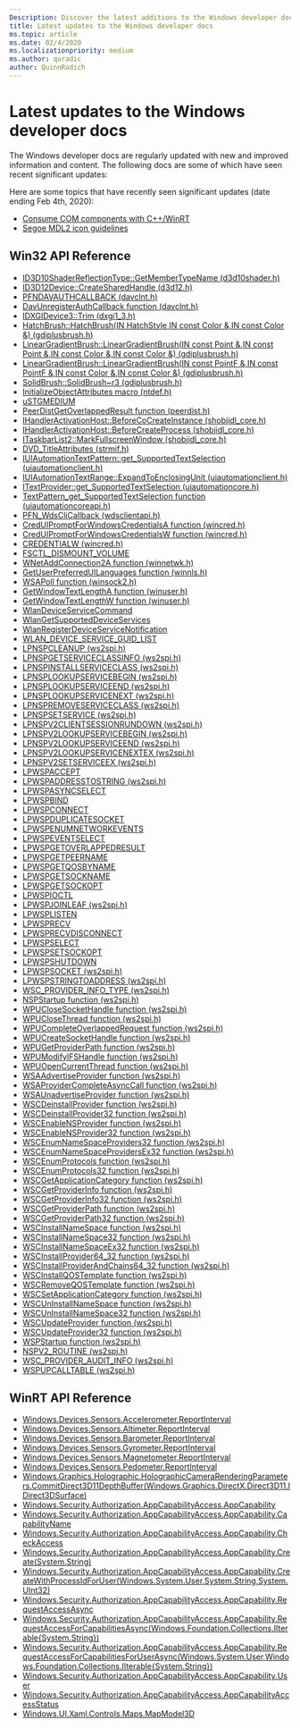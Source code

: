 ```yaml
---
Description: Discover the latest additions to the Windows developer docs.
title: Latest updates to the Windows developer docs
ms.topic: article
ms.date: 02/4/2020
ms.localizationpriority: medium
ms.author: quradic
author: QuinnRadich
---
```


# Latest updates to the Windows developer docs

The Windows developer docs are regularly updated with new and improved information and content. The following docs are some of which have seen recent significant updates:

Here are some topics that have recently seen significant updates (date ending Feb 4th, 2020):

<ul>
<li><a href="https://docs.microsoft.com/windows/uwp/cpp-and-winrt-apis/consume-com">Consume COM components with C++/WinRT</a></li>
<li><a href="https://docs.microsoft.com/windows/uwp/design/style/segoe-ui-symbol-font">Segoe MDL2 icon guidelines</a></li>
</ul>

## Win32 API Reference

<ul>
<li><a href="https://docs.microsoft.com/windows/win32/api/d3d10shader/nf-d3d10shader-id3d10shaderreflectiontype-getmembertypename">ID3D10ShaderReflectionType::GetMemberTypeName (d3d10shader.h) </a></li>
<li><a href="https://docs.microsoft.com/windows/win32/api/d3d12/nf-d3d12-id3d12device-createsharedhandle">ID3D12Device::CreateSharedHandle (d3d12.h) </a></li>
<li><a href="https://docs.microsoft.com/windows/win32/api/davclnt/nc-davclnt-pfndavauthcallback">PFNDAVAUTHCALLBACK (davclnt.h) </a></li>
<li><a href="https://docs.microsoft.com/windows/win32/api/davclnt/nf-davclnt-davunregisterauthcallback">DavUnregisterAuthCallback function (davclnt.h) </a></li>
<li><a href="https://docs.microsoft.com/windows/win32/api/dxgi1_3/nf-dxgi1_3-idxgidevice3-trim">IDXGIDevice3::Trim (dxgi1_3.h) </a></li>
<li><a href="https://docs.microsoft.com/windows/win32/api/gdiplusbrush/nf-gdiplusbrush-hatchbrush-hatchbrush(inhatchstyle_inconstcolor__inconstcolor_)">HatchBrush::HatchBrush(IN HatchStyle,IN const Color &,IN const Color &) (gdiplusbrush.h) </a></li>
<li><a href="https://docs.microsoft.com/windows/win32/api/gdiplusbrush/nf-gdiplusbrush-lineargradientbrush-lineargradientbrush(inconstpoint__inconstpoint__inconstcolor__inconstcolor_)">LinearGradientBrush::LinearGradientBrush(IN const Point &,IN const Point &,IN const Color &,IN const Color &) (gdiplusbrush.h) </a></li>
<li><a href="https://docs.microsoft.com/windows/win32/api/gdiplusbrush/nf-gdiplusbrush-lineargradientbrush-lineargradientbrush(inconstpointf__inconstpointf__inconstcolor__inconstcolor_)">LinearGradientBrush::LinearGradientBrush(IN const PointF &,IN const PointF &,IN const Color &,IN const Color &) (gdiplusbrush.h) </a></li>
<li><a href="https://docs.microsoft.com/windows/win32/api/gdiplusbrush/nf-gdiplusbrush-solidbrush-solidbrush~r3">SolidBrush::SolidBrush~r3 (gdiplusbrush.h) </a></li>
<li><a href="https://docs.microsoft.com/windows/win32/api/ntdef/nf-ntdef-initializeobjectattributes">InitializeObjectAttributes macro (ntdef.h) </a></li>
<li><a href="https://docs.microsoft.com/windows/win32/api/objidl/ns-objidl-ustgmedium~r1">uSTGMEDIUM </a></li>
<li><a href="https://docs.microsoft.com/windows/win32/api/peerdist/nf-peerdist-peerdistgetoverlappedresult">PeerDistGetOverlappedResult function (peerdist.h) </a></li>
<li><a href="https://docs.microsoft.com/windows/win32/api/shobjidl_core/nf-shobjidl_core-ihandleractivationhost-beforecocreateinstance">IHandlerActivationHost::BeforeCoCreateInstance (shobjidl_core.h) </a></li>
<li><a href="https://docs.microsoft.com/windows/win32/api/shobjidl_core/nf-shobjidl_core-ihandleractivationhost-beforecreateprocess">IHandlerActivationHost::BeforeCreateProcess (shobjidl_core.h) </a></li>
<li><a href="https://docs.microsoft.com/windows/win32/api/shobjidl_core/nf-shobjidl_core-itaskbarlist2-markfullscreenwindow">ITaskbarList2::MarkFullscreenWindow (shobjidl_core.h) </a></li>
<li><a href="https://docs.microsoft.com/windows/win32/api/strmif/ns-strmif-dvd_titleattributes">DVD_TitleAttributes (strmif.h) </a></li>
<li><a href="https://docs.microsoft.com/windows/win32/api/uiautomationclient/nf-uiautomationclient-iuiautomationtextpattern-get_supportedtextselection">IUIAutomationTextPattern::get_SupportedTextSelection (uiautomationclient.h) </a></li>
<li><a href="https://docs.microsoft.com/windows/win32/api/uiautomationclient/nf-uiautomationclient-iuiautomationtextrange-expandtoenclosingunit">IUIAutomationTextRange::ExpandToEnclosingUnit (uiautomationclient.h) </a></li>
<li><a href="https://docs.microsoft.com/windows/win32/api/uiautomationcore/nf-uiautomationcore-itextprovider-get_supportedtextselection">ITextProvider::get_SupportedTextSelection (uiautomationcore.h) </a></li>
<li><a href="https://docs.microsoft.com/windows/win32/api/uiautomationcoreapi/nf-uiautomationcoreapi-textpattern_get_supportedtextselection">TextPattern_get_SupportedTextSelection function (uiautomationcoreapi.h) </a></li>
<li><a href="https://docs.microsoft.com/windows/win32/api/wdsclientapi/nc-wdsclientapi-pfn_wdsclicallback">PFN_WdsCliCallback (wdsclientapi.h) </a></li>
<li><a href="https://docs.microsoft.com/windows/win32/api/wincred/nf-wincred-creduipromptforwindowscredentialsa">CredUIPromptForWindowsCredentialsA function (wincred.h) </a></li>
<li><a href="https://docs.microsoft.com/windows/win32/api/wincred/nf-wincred-creduipromptforwindowscredentialsw">CredUIPromptForWindowsCredentialsW function (wincred.h) </a></li>
<li><a href="https://docs.microsoft.com/windows/win32/api/wincred/ns-wincred-credentialw">CREDENTIALW (wincred.h) </a></li>
<li><a href="https://docs.microsoft.com/windows/win32/api/winioctl/ni-winioctl-fsctl_dismount_volume">FSCTL_DISMOUNT_VOLUME </a></li>
<li><a href="https://docs.microsoft.com/windows/win32/api/winnetwk/nf-winnetwk-wnetaddconnection2a">WNetAddConnection2A function (winnetwk.h) </a></li>
<li><a href="https://docs.microsoft.com/windows/win32/api/winnls/nf-winnls-getuserpreferreduilanguages">GetUserPreferredUILanguages function (winnls.h) </a></li>
<li><a href="https://docs.microsoft.com/windows/win32/api/winsock2/nf-winsock2-wsapoll">WSAPoll function (winsock2.h) </a></li>
<li><a href="https://docs.microsoft.com/windows/win32/api/winuser/nf-winuser-getwindowtextlengtha">GetWindowTextLengthA function (winuser.h) </a></li>
<li><a href="https://docs.microsoft.com/windows/win32/api/winuser/nf-winuser-getwindowtextlengthw">GetWindowTextLengthW function (winuser.h) </a></li>
<li><a href="https://docs.microsoft.com/windows/win32/api/wlanapi/nf-wlanapi-wlandeviceservicecommand">WlanDeviceServiceCommand </a></li>
<li><a href="https://docs.microsoft.com/windows/win32/api/wlanapi/nf-wlanapi-wlangetsupporteddeviceservices">WlanGetSupportedDeviceServices </a></li>
<li><a href="https://docs.microsoft.com/windows/win32/api/wlanapi/nf-wlanapi-wlanregisterdeviceservicenotification">WlanRegisterDeviceServiceNotification </a></li>
<li><a href="https://docs.microsoft.com/windows/win32/api/wlanapi/ns-wlanapi-wlan_device_service_guid_list">WLAN_DEVICE_SERVICE_GUID_LIST </a></li>
<li><a href="https://docs.microsoft.com/windows/win32/api/ws2spi/nc-ws2spi-lpnspcleanup">LPNSPCLEANUP (ws2spi.h) </a></li>
<li><a href="https://docs.microsoft.com/windows/win32/api/ws2spi/nc-ws2spi-lpnspgetserviceclassinfo">LPNSPGETSERVICECLASSINFO (ws2spi.h) </a></li>
<li><a href="https://docs.microsoft.com/windows/win32/api/ws2spi/nc-ws2spi-lpnspinstallserviceclass">LPNSPINSTALLSERVICECLASS (ws2spi.h) </a></li>
<li><a href="https://docs.microsoft.com/windows/win32/api/ws2spi/nc-ws2spi-lpnsplookupservicebegin">LPNSPLOOKUPSERVICEBEGIN (ws2spi.h) </a></li>
<li><a href="https://docs.microsoft.com/windows/win32/api/ws2spi/nc-ws2spi-lpnsplookupserviceend">LPNSPLOOKUPSERVICEEND (ws2spi.h) </a></li>
<li><a href="https://docs.microsoft.com/windows/win32/api/ws2spi/nc-ws2spi-lpnsplookupservicenext">LPNSPLOOKUPSERVICENEXT (ws2spi.h) </a></li>
<li><a href="https://docs.microsoft.com/windows/win32/api/ws2spi/nc-ws2spi-lpnspremoveserviceclass">LPNSPREMOVESERVICECLASS (ws2spi.h) </a></li>
<li><a href="https://docs.microsoft.com/windows/win32/api/ws2spi/nc-ws2spi-lpnspsetservice">LPNSPSETSERVICE (ws2spi.h) </a></li>
<li><a href="https://docs.microsoft.com/windows/win32/api/ws2spi/nc-ws2spi-lpnspv2clientsessionrundown">LPNSPV2CLIENTSESSIONRUNDOWN (ws2spi.h) </a></li>
<li><a href="https://docs.microsoft.com/windows/win32/api/ws2spi/nc-ws2spi-lpnspv2lookupservicebegin">LPNSPV2LOOKUPSERVICEBEGIN (ws2spi.h) </a></li>
<li><a href="https://docs.microsoft.com/windows/win32/api/ws2spi/nc-ws2spi-lpnspv2lookupserviceend">LPNSPV2LOOKUPSERVICEEND (ws2spi.h) </a></li>
<li><a href="https://docs.microsoft.com/windows/win32/api/ws2spi/nc-ws2spi-lpnspv2lookupservicenextex">LPNSPV2LOOKUPSERVICENEXTEX (ws2spi.h) </a></li>
<li><a href="https://docs.microsoft.com/windows/win32/api/ws2spi/nc-ws2spi-lpnspv2setserviceex">LPNSPV2SETSERVICEEX (ws2spi.h) </a></li>
<li><a href="https://docs.microsoft.com/windows/win32/api/ws2spi/nc-ws2spi-lpwspaccept">LPWSPACCEPT </a></li>
<li><a href="https://docs.microsoft.com/windows/win32/api/ws2spi/nc-ws2spi-lpwspaddresstostring">LPWSPADDRESSTOSTRING (ws2spi.h) </a></li>
<li><a href="https://docs.microsoft.com/windows/win32/api/ws2spi/nc-ws2spi-lpwspasyncselect">LPWSPASYNCSELECT </a></li>
<li><a href="https://docs.microsoft.com/windows/win32/api/ws2spi/nc-ws2spi-lpwspbind">LPWSPBIND </a></li>
<li><a href="https://docs.microsoft.com/windows/win32/api/ws2spi/nc-ws2spi-lpwspconnect">LPWSPCONNECT </a></li>
<li><a href="https://docs.microsoft.com/windows/win32/api/ws2spi/nc-ws2spi-lpwspduplicatesocket">LPWSPDUPLICATESOCKET </a></li>
<li><a href="https://docs.microsoft.com/windows/win32/api/ws2spi/nc-ws2spi-lpwspenumnetworkevents">LPWSPENUMNETWORKEVENTS </a></li>
<li><a href="https://docs.microsoft.com/windows/win32/api/ws2spi/nc-ws2spi-lpwspeventselect">LPWSPEVENTSELECT </a></li>
<li><a href="https://docs.microsoft.com/windows/win32/api/ws2spi/nc-ws2spi-lpwspgetoverlappedresult">LPWSPGETOVERLAPPEDRESULT </a></li>
<li><a href="https://docs.microsoft.com/windows/win32/api/ws2spi/nc-ws2spi-lpwspgetpeername">LPWSPGETPEERNAME </a></li>
<li><a href="https://docs.microsoft.com/windows/win32/api/ws2spi/nc-ws2spi-lpwspgetqosbyname">LPWSPGETQOSBYNAME </a></li>
<li><a href="https://docs.microsoft.com/windows/win32/api/ws2spi/nc-ws2spi-lpwspgetsockname">LPWSPGETSOCKNAME </a></li>
<li><a href="https://docs.microsoft.com/windows/win32/api/ws2spi/nc-ws2spi-lpwspgetsockopt">LPWSPGETSOCKOPT </a></li>
<li><a href="https://docs.microsoft.com/windows/win32/api/ws2spi/nc-ws2spi-lpwspioctl">LPWSPIOCTL </a></li>
<li><a href="https://docs.microsoft.com/windows/win32/api/ws2spi/nc-ws2spi-lpwspjoinleaf">LPWSPJOINLEAF (ws2spi.h) </a></li>
<li><a href="https://docs.microsoft.com/windows/win32/api/ws2spi/nc-ws2spi-lpwsplisten">LPWSPLISTEN </a></li>
<li><a href="https://docs.microsoft.com/windows/win32/api/ws2spi/nc-ws2spi-lpwsprecv">LPWSPRECV </a></li>
<li><a href="https://docs.microsoft.com/windows/win32/api/ws2spi/nc-ws2spi-lpwsprecvdisconnect">LPWSPRECVDISCONNECT </a></li>
<li><a href="https://docs.microsoft.com/windows/win32/api/ws2spi/nc-ws2spi-lpwspselect">LPWSPSELECT </a></li>
<li><a href="https://docs.microsoft.com/windows/win32/api/ws2spi/nc-ws2spi-lpwspsetsockopt">LPWSPSETSOCKOPT </a></li>
<li><a href="https://docs.microsoft.com/windows/win32/api/ws2spi/nc-ws2spi-lpwspshutdown">LPWSPSHUTDOWN </a></li>
<li><a href="https://docs.microsoft.com/windows/win32/api/ws2spi/nc-ws2spi-lpwspsocket">LPWSPSOCKET (ws2spi.h) </a></li>
<li><a href="https://docs.microsoft.com/windows/win32/api/ws2spi/nc-ws2spi-lpwspstringtoaddress">LPWSPSTRINGTOADDRESS (ws2spi.h) </a></li>
<li><a href="https://docs.microsoft.com/windows/win32/api/ws2spi/ne-ws2spi-wsc_provider_info_type">WSC_PROVIDER_INFO_TYPE (ws2spi.h) </a></li>
<li><a href="https://docs.microsoft.com/windows/win32/api/ws2spi/nf-ws2spi-nspstartup">NSPStartup function (ws2spi.h) </a></li>
<li><a href="https://docs.microsoft.com/windows/win32/api/ws2spi/nf-ws2spi-wpuclosesockethandle">WPUCloseSocketHandle function (ws2spi.h) </a></li>
<li><a href="https://docs.microsoft.com/windows/win32/api/ws2spi/nf-ws2spi-wpuclosethread">WPUCloseThread function (ws2spi.h) </a></li>
<li><a href="https://docs.microsoft.com/windows/win32/api/ws2spi/nf-ws2spi-wpucompleteoverlappedrequest">WPUCompleteOverlappedRequest function (ws2spi.h) </a></li>
<li><a href="https://docs.microsoft.com/windows/win32/api/ws2spi/nf-ws2spi-wpucreatesockethandle">WPUCreateSocketHandle function (ws2spi.h) </a></li>
<li><a href="https://docs.microsoft.com/windows/win32/api/ws2spi/nf-ws2spi-wpugetproviderpath">WPUGetProviderPath function (ws2spi.h) </a></li>
<li><a href="https://docs.microsoft.com/windows/win32/api/ws2spi/nf-ws2spi-wpumodifyifshandle">WPUModifyIFSHandle function (ws2spi.h) </a></li>
<li><a href="https://docs.microsoft.com/windows/win32/api/ws2spi/nf-ws2spi-wpuopencurrentthread">WPUOpenCurrentThread function (ws2spi.h) </a></li>
<li><a href="https://docs.microsoft.com/windows/win32/api/ws2spi/nf-ws2spi-wsaadvertiseprovider">WSAAdvertiseProvider function (ws2spi.h) </a></li>
<li><a href="https://docs.microsoft.com/windows/win32/api/ws2spi/nf-ws2spi-wsaprovidercompleteasynccall">WSAProviderCompleteAsyncCall function (ws2spi.h) </a></li>
<li><a href="https://docs.microsoft.com/windows/win32/api/ws2spi/nf-ws2spi-wsaunadvertiseprovider">WSAUnadvertiseProvider function (ws2spi.h) </a></li>
<li><a href="https://docs.microsoft.com/windows/win32/api/ws2spi/nf-ws2spi-wscdeinstallprovider">WSCDeinstallProvider function (ws2spi.h) </a></li>
<li><a href="https://docs.microsoft.com/windows/win32/api/ws2spi/nf-ws2spi-wscdeinstallprovider32">WSCDeinstallProvider32 function (ws2spi.h) </a></li>
<li><a href="https://docs.microsoft.com/windows/win32/api/ws2spi/nf-ws2spi-wscenablensprovider">WSCEnableNSProvider function (ws2spi.h) </a></li>
<li><a href="https://docs.microsoft.com/windows/win32/api/ws2spi/nf-ws2spi-wscenablensprovider32">WSCEnableNSProvider32 function (ws2spi.h) </a></li>
<li><a href="https://docs.microsoft.com/windows/win32/api/ws2spi/nf-ws2spi-wscenumnamespaceproviders32">WSCEnumNameSpaceProviders32 function (ws2spi.h) </a></li>
<li><a href="https://docs.microsoft.com/windows/win32/api/ws2spi/nf-ws2spi-wscenumnamespaceprovidersex32">WSCEnumNameSpaceProvidersEx32 function (ws2spi.h) </a></li>
<li><a href="https://docs.microsoft.com/windows/win32/api/ws2spi/nf-ws2spi-wscenumprotocols">WSCEnumProtocols function (ws2spi.h) </a></li>
<li><a href="https://docs.microsoft.com/windows/win32/api/ws2spi/nf-ws2spi-wscenumprotocols32">WSCEnumProtocols32 function (ws2spi.h) </a></li>
<li><a href="https://docs.microsoft.com/windows/win32/api/ws2spi/nf-ws2spi-wscgetapplicationcategory">WSCGetApplicationCategory function (ws2spi.h) </a></li>
<li><a href="https://docs.microsoft.com/windows/win32/api/ws2spi/nf-ws2spi-wscgetproviderinfo">WSCGetProviderInfo function (ws2spi.h) </a></li>
<li><a href="https://docs.microsoft.com/windows/win32/api/ws2spi/nf-ws2spi-wscgetproviderinfo32">WSCGetProviderInfo32 function (ws2spi.h) </a></li>
<li><a href="https://docs.microsoft.com/windows/win32/api/ws2spi/nf-ws2spi-wscgetproviderpath">WSCGetProviderPath function (ws2spi.h) </a></li>
<li><a href="https://docs.microsoft.com/windows/win32/api/ws2spi/nf-ws2spi-wscgetproviderpath32">WSCGetProviderPath32 function (ws2spi.h) </a></li>
<li><a href="https://docs.microsoft.com/windows/win32/api/ws2spi/nf-ws2spi-wscinstallnamespace">WSCInstallNameSpace function (ws2spi.h) </a></li>
<li><a href="https://docs.microsoft.com/windows/win32/api/ws2spi/nf-ws2spi-wscinstallnamespace32">WSCInstallNameSpace32 function (ws2spi.h) </a></li>
<li><a href="https://docs.microsoft.com/windows/win32/api/ws2spi/nf-ws2spi-wscinstallnamespaceex32">WSCInstallNameSpaceEx32 function (ws2spi.h) </a></li>
<li><a href="https://docs.microsoft.com/windows/win32/api/ws2spi/nf-ws2spi-wscinstallprovider64_32">WSCInstallProvider64_32 function (ws2spi.h) </a></li>
<li><a href="https://docs.microsoft.com/windows/win32/api/ws2spi/nf-ws2spi-wscinstallproviderandchains64_32">WSCInstallProviderAndChains64_32 function (ws2spi.h) </a></li>
<li><a href="https://docs.microsoft.com/windows/win32/api/ws2spi/nf-ws2spi-wscinstallqostemplate">WSCInstallQOSTemplate function (ws2spi.h) </a></li>
<li><a href="https://docs.microsoft.com/windows/win32/api/ws2spi/nf-ws2spi-wscremoveqostemplate">WSCRemoveQOSTemplate function (ws2spi.h) </a></li>
<li><a href="https://docs.microsoft.com/windows/win32/api/ws2spi/nf-ws2spi-wscsetapplicationcategory">WSCSetApplicationCategory function (ws2spi.h) </a></li>
<li><a href="https://docs.microsoft.com/windows/win32/api/ws2spi/nf-ws2spi-wscuninstallnamespace">WSCUnInstallNameSpace function (ws2spi.h) </a></li>
<li><a href="https://docs.microsoft.com/windows/win32/api/ws2spi/nf-ws2spi-wscuninstallnamespace32">WSCUnInstallNameSpace32 function (ws2spi.h) </a></li>
<li><a href="https://docs.microsoft.com/windows/win32/api/ws2Already up to date.
spi/nf-ws2spi-wscupdateprovider">WSCUpdateProvider function (ws2spi.h) </a></li>
<li><a href="https://docs.microsoft.com/windows/win32/api/ws2spi/nf-ws2spi-wscupdateprovider32">WSCUpdateProvider32 function (ws2spi.h) </a></li>
<li><a href="https://docs.microsoft.com/windows/win32/api/ws2spi/nf-ws2spi-wspstartup">WSPStartup function (ws2spi.h) </a></li>
<li><a href="https://docs.microsoft.com/windows/win32/api/ws2spi/ns-ws2spi-nspv2_routine">NSPV2_ROUTINE (ws2spi.h) </a></li>
<li><a href="https://docs.microsoft.com/windows/win32/api/ws2spi/ns-ws2spi-wsc_provider_audit_info">WSC_PROVIDER_AUDIT_INFO (ws2spi.h) </a></li>
<li><a href="https://docs.microsoft.com/windows/win32/api/ws2spi/ns-ws2spi-wspupcalltable">WSPUPCALLTABLE (ws2spi.h) </a></li>
</ul>

## WinRT API Reference

<ul>
<li><a href="https://docs.microsoft.com/uwp/api/windows.devices.sensors.accelerometer.reportinterval">Windows.Devices.Sensors.Accelerometer.ReportInterval</a></li>
<li><a href="https://docs.microsoft.com/uwp/api/windows.devices.sensors.altimeter.reportinterval">Windows.Devices.Sensors.Altimeter.ReportInterval</a></li>
<li><a href="https://docs.microsoft.com/uwp/api/windows.devices.sensors.barometer.reportinterval">Windows.Devices.Sensors.Barometer.ReportInterval</a></li>
<li><a href="https://docs.microsoft.com/uwp/api/windows.devices.sensors.gyrometer.reportinterval">Windows.Devices.Sensors.Gyrometer.ReportInterval</a></li>
<li><a href="https://docs.microsoft.com/uwp/api/windows.devices.sensors.magnetometer.reportinterval">Windows.Devices.Sensors.Magnetometer.ReportInterval</a></li>
<li><a href="https://docs.microsoft.com/uwp/api/windows.devices.sensors.pedometer.reportinterval">Windows.Devices.Sensors.Pedometer.ReportInterval</a></li>
<li><a href="https://docs.microsoft.com/uwp/api/windows.graphics.holographic.holographiccamerarenderingparameters.commitdirect3d11depthbuffer">Windows.Graphics.Holographic.HolographicCameraRenderingParameters.CommitDirect3D11DepthBuffer(Windows.Graphics.DirectX.Direct3D11.IDirect3DSurface)</a></li>
<li><a href="https://docs.microsoft.com/uwp/api/windows.security.authorization.appcapabilityaccess.appcapability">Windows.Security.Authorization.AppCapabilityAccess.AppCapability</a></li>
<li><a href="https://docs.microsoft.com/uwp/api/windows.security.authorization.appcapabilityaccess.appcapability.capabilityname">Windows.Security.Authorization.AppCapabilityAccess.AppCapability.CapabilityName</a></li>
<li><a href="https://docs.microsoft.com/uwp/api/windows.security.authorization.appcapabilityaccess.appcapability.checkaccess">Windows.Security.Authorization.AppCapabilityAccess.AppCapability.CheckAccess</a></li>
<li><a href="https://docs.microsoft.com/uwp/api/windows.security.authorization.appcapabilityaccess.appcapability.create">Windows.Security.Authorization.AppCapabilityAccess.AppCapability.Create(System.String)</a></li>
<li><a href="https://docs.microsoft.com/uwp/api/windows.security.authorization.appcapabilityaccess.appcapability.createwithprocessidforuser">Windows.Security.Authorization.AppCapabilityAccess.AppCapability.CreateWithProcessIdForUser(Windows.System.User,System.String,System.UInt32)</a></li>
<li><a href="https://docs.microsoft.com/uwp/api/windows.security.authorization.appcapabilityaccess.appcapability.requestaccessasync">Windows.Security.Authorization.AppCapabilityAccess.AppCapability.RequestAccessAsync</a></li>
<li><a href="https://docs.microsoft.com/uwp/api/windows.security.authorization.appcapabilityaccess.appcapability.requestaccessforcapabilitiesasync">Windows.Security.Authorization.AppCapabilityAccess.AppCapability.RequestAccessForCapabilitiesAsync(Windows.Foundation.Collections.IIterable{System.String})</a></li>
<li><a href="https://docs.microsoft.com/uwp/api/windows.security.authorization.appcapabilityaccess.appcapability.requestaccessforcapabilitiesforuserasync">Windows.Security.Authorization.AppCapabilityAccess.AppCapability.RequestAccessForCapabilitiesForUserAsync(Windows.System.User,Windows.Foundation.Collections.IIterable{System.String})</a></li>
<li><a href="https://docs.microsoft.com/uwp/api/windows.security.authorization.appcapabilityaccess.appcapability.user">Windows.Security.Authorization.AppCapabilityAccess.AppCapability.User</a></li>
<li><a href="https://docs.microsoft.com/uwp/api/windows.security.authorization.appcapabilityaccess.appcapabilityaccessstatus">Windows.Security.Authorization.AppCapabilityAccess.AppCapabilityAccessStatus</a></li>
<li><a href="https://docs.microsoft.com/uwp/api/windows.ui.xaml.controls.maps.mapmodel3d">Windows.UI.Xaml.Controls.Maps.MapModel3D</a></li>
</ul>
